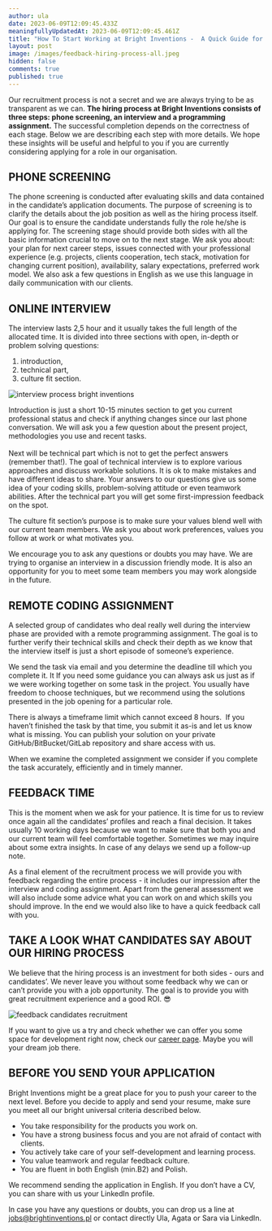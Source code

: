 ```yaml
---
author: ula
date: 2023-06-09T12:09:45.433Z
meaningfullyUpdatedAt: 2023-06-09T12:09:45.461Z
title: "How To Start Working at Bright Inventions -  A Quick Guide for Candidates "
layout: post
image: /images/feedback-hiring-process-all.jpeg
hidden: false
comments: true
published: true
---
```

Our recruitment process is not a secret and we are always trying to be as transparent as we can. **The hiring process at Bright Inventions consists of three steps: phone screening, an interview and a programming assignment.** The successful completion depends on the correctness of each stage. Below we are describing each step with more details. We hope these insights will be useful and helpful to you if you are currently considering applying for a role in our organisation.

## **PHONE SCREENING** 

The phone screening is conducted after evaluating skills and data contained in the candidate’s application documents. The purpose of screening is to clarify the details about the job position as well as the hiring process itself. Our goal is to ensure the candidate understands fully the role he/she is applying for. The screening stage should provide both sides with all the basic information crucial to move on to the next stage. We ask you about: your plan for next career steps, issues connected with your professional experience (e.g. projects, clients cooperation, tech stack, motivation for changing current position), availability, salary expectations, preferred work model. We also ask a few questions in English as we use this language in daily communication with our clients.

## **ONLINE INTERVIEW** 

The interview lasts 2,5 hour and it usually takes the full length of the allocated time. It is divided into three sections with open, in-depth or problem solving questions:

1. introduction,
2. technical part,
3. culture fit section.  

<div class="image"><img src="/images/interview-sections.png" alt="interview process bright inventions " title="undefined"  /> </div>

Introduction is just a short 10-15 minutes section to get you current professional status and check if anything changes since our last phone conversation. We will ask you a few question about the present project, methodologies you use and recent tasks. \
\
Next will be technical part which is not to get the perfect answers (remember that!). The goal of technical interview is to explore various approaches and discuss workable solutions. It is ok to make mistakes and have different ideas to share. Your answers to our questions give us some idea of your coding skills, problem-solving attitude or even teamwork abilities. After the technical part you will get some first-impression feedback on the spot. 

The culture fit section’s purpose is to make sure your values blend well with our current team members. We ask you about work preferences, values you follow at work or what motivates you.

We encourage you to ask any questions or doubts you may have. We are trying to organise an interview in a discussion friendly mode. It is also an opportunity for you to meet some team members you may work alongside in the future.

## **REMOTE CODING ASSIGNMENT** 

A selected group of candidates who deal really well during the interview phase are provided with a remote programming assignment. The goal is to further verify their technical skills and check their depth as we know that the interview itself is just a short episode of someone’s experience.

We send the task via email and you determine the deadline till which you complete it. It If you need some guidance you can always ask us just as if we were working together on some task in the project. You usually have freedom to choose techniques, but we recommend using the solutions presented in the job opening for a particular role. 

There is always a timeframe limit which cannot exceed 8 hours.  If you haven’t finished the task by that time, you submit it as-is and let us know what is missing. You can publish your solution on your private GitHub/BitBucket/GitLab repository and share access with us.

When we examine the completed assignment we consider if you complete the task accurately, efficiently and in timely manner. 

## **FEEDBACK TIME** 

This is the moment when we ask for your patience. It is time for us to review once again all the candidates’ profiles and reach a final decision. It takes usually 10 working days because we want to make sure that both you and our current team will feel comfortable together. Sometimes we may inquire about some extra insights. In case of any delays we send up a follow-up note.

As a final element of the recruitment process we will provide you with feedback regarding the entire process - it includes our impression after the interview and coding assignment. Apart from the general assessment we will also include some advice what you can work on and which skills you should improve. In the end we would also like to have a quick feedback call with you. 

## **TAKE A LOOK WHAT CANDIDATES SAY ABOUT OUR HIRING PROCESS** 

We believe that the hiring process is an investment for both sides - ours and candidates’. We never leave you without some feedback why we can or can’t provide you with a job opportunity. The goal is to provide you with great recruitment experience and a good ROI. 😎

<div class="image"><img src="/images/feedback-hiring-process-all.jpeg" alt="feedback candidates recruitment " title="undefined"  /> </div>

If you want to give us a try and check whether we can offer you some space for development right now, check our [career page](https://brightinventions.pl/career/). Maybe you will your dream job there. 

## **BEFORE YOU SEND YOUR APPLICATION**

Bright Inventions might be a great place for you to push your career to the next level. Before you decide to apply and send your resume, make sure you meet all our bright universal criteria described below. 

* You take responsibility for the products you work on. 
* You have a strong business focus and you are not afraid of contact with clients. 
* You actively take care of your self-development and learning process. 
* You value teamwork and regular feedback culture. 
* You are fluent in both English (min.B2) and Polish. 

We recommend sending the application in English. If you don’t have a CV, you can share with us your LinkedIn profile.

In case you have any questions or doubts, you can drop us a line at [jobs@brightinventions.pl](mailto:jobs@brightinventions.pl) or contact directly Ula, Agata or Sara via LinkedIn.